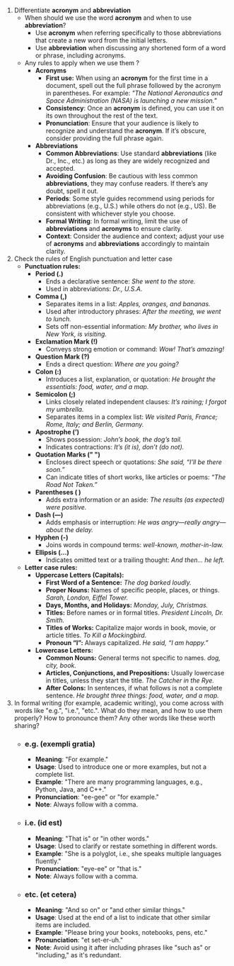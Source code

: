 
1. Differentiate **acronym** and **abbreviation**
	- When should we use the word **acronym** and when to use **abbreviation**? 
		- Use **acronym** when referring specifically to those abbreviations that create a new word from the initial letters.
		- Use **abbreviation** when discussing any shortened form of a word or phrase, including acronyms.
	- Any rules to apply when we use them ?
		- **Acronyms**
			- **First use:** When using an **acronym** for the first time in a document, spell out the full phrase followed by the acronym in parentheses. For example: *"The National Aeronautics and Space Administration (NASA) is launching a new mission."*
			- **Consistency**: Once an **acronym** is defined, you can use it on its own throughout the rest of the text.
			- **Pronunciation**: Ensure that your audience is likely to recognize and understand the **acronym**. If it’s obscure, consider providing the full phrase again.
		- **Abbreviations**
			- **Common Abbreviations**: Use standard **abbreviations** (like Dr., Inc., etc.) as long as they are widely recognized and accepted.
			- **Avoiding Confusion**: Be cautious with less common **abbreviations**, they may confuse readers. If there’s any doubt, spell it out.
			- **Periods**: Some style guides recommend using periods for abbreviations (e.g., U.S.) while others do not (e.g., US). Be consistent with whichever style you choose.
			- **Formal Writing**: In formal writing, limit the use of **abbreviations** and **acronyms** to ensure clarity.
			- **Context**: Consider the audience and context; adjust your use of **acronyms** and **abbreviations** accordingly to maintain clarity.
2. Check the rules of English punctuation and letter case
	- **Punctuation rules:**
		- **Period (.)**
			- Ends a declarative sentence: _She went to the store._
			- Used in abbreviations: _Dr., U.S.A._
		- **Comma (,)**
			- Separates items in a list: _Apples, oranges, and bananas._
			- Used after introductory phrases: _After the meeting, we went to lunch._
			- Sets off non-essential information: _My brother, who lives in New York, is visiting._
		- **Exclamation Mark (!)**
			- Conveys strong emotion or command: _Wow! That’s amazing!_
		- **Question Mark (?)**
		    - Ends a direct question: _Where are you going?_
		- **Colon (:)**
			- Introduces a list, explanation, or quotation: _He brought the essentials: food, water, and a map._
		- **Semicolon (;)**
			- Links closely related independent clauses: _It’s raining; I forgot my umbrella._
			- Separates items in a complex list: _We visited Paris, France; Rome, Italy; and Berlin, Germany._
		- **Apostrophe (’)**
			- Shows possession: _John’s book, the dog’s tail._
			- Indicates contractions: _It’s (it is), don’t (do not)._
		- **Quotation Marks (" ")**
			- Encloses direct speech or quotations: _She said, “I’ll be there soon.”_
			- Can indicate titles of short works, like articles or poems: _“The Road Not Taken.”_
		- **Parentheses ( )**
		    - Adds extra information or an aside: _The results (as expected) were positive._
		- **Dash (—)**
		    - Adds emphasis or interruption: _He was angry—really angry—about the delay._
		- **Hyphen (-)**
			- Joins words in compound terms: _well-known, mother-in-law._
		- **Ellipsis (…)**
			- Indicates omitted text or a trailing thought: _And then… he left._
	- **Letter case rules:**
		- **Uppercase Letters (Capitals):**
			- **First Word of a Sentence:** _The dog barked loudly._
			- **Proper Nouns:** Names of specific people, places, or things. _Sarah, London, Eiffel Tower._
			- **Days, Months, and Holidays:** _Monday, July, Christmas._
			- **Titles:** Before names or in formal titles. _President Lincoln, Dr. Smith._
			- **Titles of Works:** Capitalize major words in book, movie, or article titles. _To Kill a Mockingbird._
			- **Pronoun “I”:** Always capitalized. _He said, “I am happy.”_
		- **Lowercase Letters:**
			- **Common Nouns:** General terms not specific to names. _dog, city, book._
			- **Articles, Conjunctions, and Prepositions:** Usually lowercase in titles, unless they start the title. _The Catcher in the Rye._
			- **After Colons:** In sentences, if what follows is not a complete sentence. _He brought three things: food, water, and a map._
3. In formal writing (for example, academic writing), you come across with words like "e.g.", "i.e.", "etc.". What do they mean, and how to use them properly? How to pronounce them? Any other words like these worth sharing?
	- ### **e.g. (exempli gratia)**
		- **Meaning**: "For example."
		- **Usage**: Used to introduce one or more examples, but not a complete list.
		- **Example**: "There are many programming languages, e.g., Python, Java, and C++."
		- **Pronunciation**: "ee-gee" or "for example."
		- **Note**: Always follow with a comma.
	- ### **i.e. (id est)**
		- **Meaning**: "That is" or "in other words."
		- **Usage**: Used to clarify or restate something in different words.
		- **Example**: "She is a polyglot, i.e., she speaks multiple languages fluently."
		- **Pronunciation**: "eye-ee" or "that is."
		- **Note**: Always follow with a comma.
	- ### **etc. (et cetera)**
		- **Meaning**: "And so on" or "and other similar things."
		- **Usage**: Used at the end of a list to indicate that other similar items are included.
		- **Example**: "Please bring your books, notebooks, pens, etc."
		- **Pronunciation**: "et set-er-uh."
		- **Note**: Avoid using it after including phrases like "such as" or "including," as it's redundant.